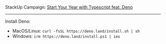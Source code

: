 StackUp Campaign:
[Start Your Year with Typescript feat. Deno](https://earn.stackup.dev/campaigns/start-your-year-with-typescript-feat-deno)

---

Install Deno:

- MacOS/Linux: `curl -fsSL https://deno.land/install.sh | sh`
- Windows: `irm https://deno.land/install.ps1 | iex`
